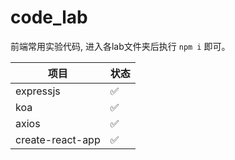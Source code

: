 # code_lab

前端常用实验代码, 进入各lab文件夹后执行 `npm i` 即可。

| 项目 | 状态 |
| ---  | --- |
| expressjs | ✅ |
| koa | ✅ |
| axios | ✅ |
| create-react-app | ✅ |

